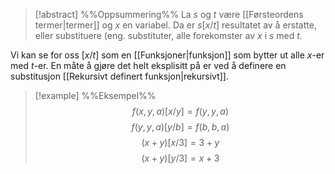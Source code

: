 
> [!abstract] %%Oppsummering%%
> La $s$ og $t$ være [[Førsteordens termer|termer]] og $x$ en variabel. Da er $s[x/t]$ resultatet av å erstatte, eller substituere (eng. substituter, alle forekomster av $x$ i $s$ med $t$.

Vi kan se for oss $[x/t]$ som en [[Funksjoner|funksjon]] som bytter ut alle $x$-er med $t$-er. En måte å gjøre det helt eksplisitt på er ved å definere en substitusjon [[Rekursivt definert funksjon|rekursivt]].


> [!example] %%Eksempel%%
> $$f(x,y,a)[x/y]=f(y,y,a)$$
> $$f(y,y,a)[y/b]=f(b,b,a)$$
> $$(x+y)[x/3]=3+y$$
> $$(x+y)[y/3]=x+3$$
